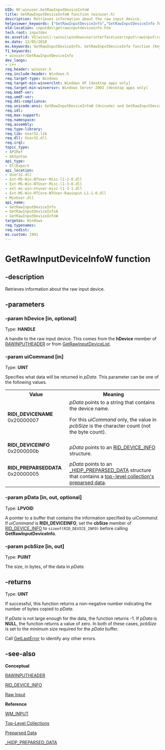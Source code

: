 ```yaml
---
UID: NF:winuser.GetRawInputDeviceInfoW
title: GetRawInputDeviceInfoW function (winuser.h)
description: Retrieves information about the raw input device.
helpviewer_keywords: ["GetRawInputDeviceInfo","GetRawInputDeviceInfo function [Keyboard and Mouse Input]","GetRawInputDeviceInfoA","GetRawInputDeviceInfoW","RIDI_DEVICEINFO","RIDI_DEVICENAME","RIDI_PREPARSEDDATA","_win32_GetRawInputDeviceInfo","_win32_getrawinputdeviceinfo_cpp","inputdev.getrawinputdeviceinfo","winui._win32_getrawinputdeviceinfo","winuser/GetRawInputDeviceInfo","winuser/GetRawInputDeviceInfoA","winuser/GetRawInputDeviceInfoW"]
old-location: inputdev\getrawinputdeviceinfo.htm
tech.root: inputdev
ms.assetid: VS|winui|~\winui\windowsuserinterface\userinput\rawinput\rawinputreference\rawinputfunctions\getrawinputdeviceinfo.htm
ms.date: 12/05/2018
ms.keywords: GetRawInputDeviceInfo, GetRawInputDeviceInfo function [Keyboard and Mouse Input], GetRawInputDeviceInfoA, GetRawInputDeviceInfoW, RIDI_DEVICEINFO, RIDI_DEVICENAME, RIDI_PREPARSEDDATA, _win32_GetRawInputDeviceInfo, _win32_getrawinputdeviceinfo_cpp, inputdev.getrawinputdeviceinfo, winui._win32_getrawinputdeviceinfo, winuser/GetRawInputDeviceInfo, winuser/GetRawInputDeviceInfoA, winuser/GetRawInputDeviceInfoW
f1_keywords:
- winuser/GetRawInputDeviceInfo
dev_langs:
- c++
req.header: winuser.h
req.include-header: Windows.h
req.target-type: Windows
req.target-min-winverclnt: Windows XP [desktop apps only]
req.target-min-winversvr: Windows Server 2003 [desktop apps only]
req.kmdf-ver: 
req.umdf-ver: 
req.ddi-compliance: 
req.unicode-ansi: GetRawInputDeviceInfoW (Unicode) and GetRawInputDeviceInfoA (ANSI)
req.idl: 
req.max-support: 
req.namespace: 
req.assembly: 
req.type-library: 
req.lib: User32.lib
req.dll: User32.dll
req.irql: 
topic_type:
- APIRef
- kbSyntax
api_type:
- DllExport
api_location:
- User32.dll
- Ext-MS-Win-NTUser-Misc-l1-2-0.dll
- Ext-MS-Win-NTUser-Misc-l1-3-0.dll
- ext-ms-win-ntuser-misc-l1-3-1.dll
- Ext-MS-Win-RTCore-NTUser-Rawinput-L1-1-0.dll
- MinUser.dll
api_name:
- GetRawInputDeviceInfo
- GetRawInputDeviceInfoA
- GetRawInputDeviceInfoW
targetos: Windows
req.typenames: 
req.redist: 
ms.custom: 19H1
---
```


# GetRawInputDeviceInfoW function

## -description

Retrieves information about the raw input device.

## -parameters

### -param hDevice [in, optional]

Type: <b>HANDLE</b>

A handle to the raw input device. This comes from the <b>hDevice</b> member of <a href="https://docs.microsoft.com/windows/desktop/api/winuser/ns-winuser-rawinputheader">RAWINPUTHEADER</a> or from <a href="https://docs.microsoft.com/windows/desktop/api/winuser/nf-winuser-getrawinputdevicelist">GetRawInputDeviceList</a>. 

### -param uiCommand [in]

Type: <b>UINT</b>

Specifies what data will be returned in <i>pData</i>. This parameter can be one of the following values. 

<table>
<tr>
<th>Value</th>
<th>Meaning</th>
</tr>
<tr>
<td width="40%"><a id="RIDI_DEVICENAME"></a><a id="ridi_devicename"></a><dl>
<dt><b>RIDI_DEVICENAME</b></dt>
<dt>0x20000007</dt>
</dl>
</td>
<td width="60%">
<i>pData</i> points to a string that contains the device name. 

For this <i>uiCommand</i> only, the value in <i>pcbSize</i> is the character count (not the byte count).

</td>
</tr>
<tr>
<td width="40%"><a id="RIDI_DEVICEINFO"></a><a id="ridi_deviceinfo"></a><dl>
<dt><b>RIDI_DEVICEINFO</b></dt>
<dt>0x2000000b</dt>
</dl>
</td>
<td width="60%">
<i>pData</i> points to an <a href="https://docs.microsoft.com/windows/desktop/api/winuser/ns-winuser-rid_device_info">RID_DEVICE_INFO</a> structure.
</td>
</tr>
<tr>
<td width="40%"><a id="RIDI_PREPARSEDDATA"></a><a id="ridi_preparseddata"></a><dl>
<dt><b>RIDI_PREPARSEDDATA</b></dt>
<dt>0x20000005</dt>
</dl>
</td>
<td width="60%">
<i>pData</i> points to an <a href="https://docs.microsoft.com/windows-hardware/drivers/ddi/hidsdi/nf-hidsdi-hidd_getpreparseddata">_HIDP_PREPARSED_DATA</a> structure that contains a <a href="https://docs.microsoft.com/windows-hardware/drivers/hid/top-level-collections">top-level collection's</a> <a href="https://docs.microsoft.com/windows-hardware/drivers/hid/preparsed-data">preparsed data</a>.
</td>
</tr>
</table>

### -param pData [in, out, optional]

Type: <b>LPVOID</b>

A pointer to a buffer that contains the information specified by <i>uiCommand</i>. If <i>uiCommand</i> is <b>RIDI_DEVICEINFO</b>, set the <b>cbSize</b> member of <a href="https://docs.microsoft.com/windows/desktop/api/winuser/ns-winuser-rid_device_info">RID_DEVICE_INFO</a> to <code>sizeof(RID_DEVICE_INFO)</code> before calling <b>GetRawInputDeviceInfo</b>. 

### -param pcbSize [in, out]

Type: <b>PUINT</b>

The size, in bytes, of the data in <i>pData</i>. 

## -returns

Type: <b>UINT</b>

If successful, this function returns a non-negative number indicating the number of bytes copied to <i>pData</i>. 

If <i>pData</i> is not large enough for the data, the function returns -1. If <i>pData</i> is <b>NULL</b>, the function returns a value of zero. In both of these cases, <i>pcbSize</i> is set to the minimum size required for the <i>pData</i> buffer.

Call <a href="https://docs.microsoft.com/windows/desktop/api/errhandlingapi/nf-errhandlingapi-getlasterror">GetLastError</a> to identify any other errors.

## -see-also

<b>Conceptual</b>

<a href="https://docs.microsoft.com/windows/desktop/api/winuser/ns-winuser-rawinputheader">RAWINPUTHEADER</a>

<a href="https://docs.microsoft.com/windows/desktop/api/winuser/ns-winuser-rid_device_info">RID_DEVICE_INFO</a>

<a href="https://docs.microsoft.com/windows/desktop/inputdev/raw-input">Raw Input</a>

<b>Reference</b>

<a href="https://docs.microsoft.com/windows/desktop/inputdev/wm-input">WM_INPUT</a>

<a href="https://docs.microsoft.com/windows-hardware/drivers/hid/top-level-collections">Top-Level Collections</a>

<a href="https://docs.microsoft.com/windows-hardware/drivers/hid/preparsed-data">Preparsed Data</a>

<a href="https://docs.microsoft.com/windows-hardware/drivers/ddi/hidsdi/nf-hidsdi-hidd_getpreparseddata">_HIDP_PREPARSED_DATA</a>
